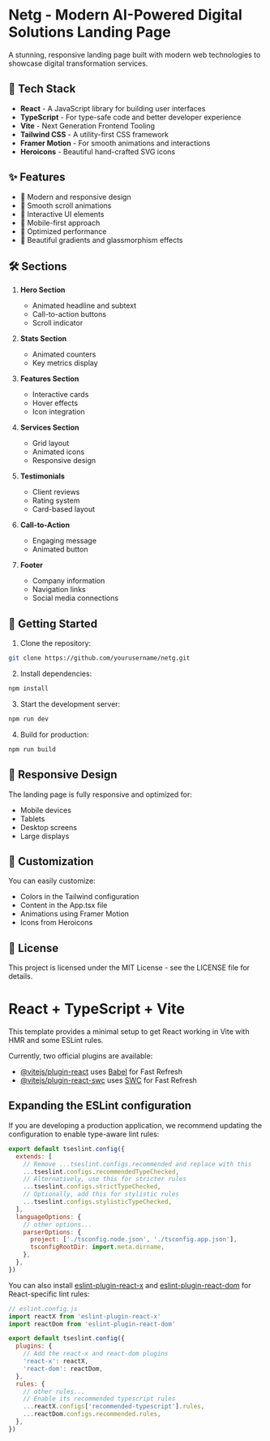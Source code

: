 # Netg - Modern AI-Powered Digital Solutions Landing Page

A stunning, responsive landing page built with modern web technologies to showcase digital transformation services.

## 🚀 Tech Stack

- **React** - A JavaScript library for building user interfaces
- **TypeScript** - For type-safe code and better developer experience
- **Vite** - Next Generation Frontend Tooling
- **Tailwind CSS** - A utility-first CSS framework
- **Framer Motion** - For smooth animations and interactions
- **Heroicons** - Beautiful hand-crafted SVG icons

## ✨ Features

- 🎨 Modern and responsive design
- 🌟 Smooth scroll animations
- 💫 Interactive UI elements
- 📱 Mobile-first approach
- 🎯 Optimized performance
- 🌈 Beautiful gradients and glassmorphism effects

## 🛠️ Sections

1. **Hero Section**
   - Animated headline and subtext
   - Call-to-action buttons
   - Scroll indicator

2. **Stats Section**
   - Animated counters
   - Key metrics display

3. **Features Section**
   - Interactive cards
   - Hover effects
   - Icon integration

4. **Services Section**
   - Grid layout
   - Animated icons
   - Responsive design

5. **Testimonials**
   - Client reviews
   - Rating system
   - Card-based layout

6. **Call-to-Action**
   - Engaging message
   - Animated button

7. **Footer**
   - Company information
   - Navigation links
   - Social media connections

## 🚀 Getting Started

1. Clone the repository:
```bash
git clone https://github.com/yourusername/netg.git
```

2. Install dependencies:
```bash
npm install
```

3. Start the development server:
```bash
npm run dev
```

4. Build for production:
```bash
npm run build
```

## 📱 Responsive Design

The landing page is fully responsive and optimized for:
- Mobile devices
- Tablets
- Desktop screens
- Large displays

## 🎨 Customization

You can easily customize:
- Colors in the Tailwind configuration
- Content in the App.tsx file
- Animations using Framer Motion
- Icons from Heroicons

## 📄 License

This project is licensed under the MIT License - see the LICENSE file for details.

# React + TypeScript + Vite

This template provides a minimal setup to get React working in Vite with HMR and some ESLint rules.

Currently, two official plugins are available:

- [@vitejs/plugin-react](https://github.com/vitejs/vite-plugin-react/blob/main/packages/plugin-react/README.md) uses [Babel](https://babeljs.io/) for Fast Refresh
- [@vitejs/plugin-react-swc](https://github.com/vitejs/vite-plugin-react-swc) uses [SWC](https://swc.rs/) for Fast Refresh

## Expanding the ESLint configuration

If you are developing a production application, we recommend updating the configuration to enable type-aware lint rules:

```js
export default tseslint.config({
  extends: [
    // Remove ...tseslint.configs.recommended and replace with this
    ...tseslint.configs.recommendedTypeChecked,
    // Alternatively, use this for stricter rules
    ...tseslint.configs.strictTypeChecked,
    // Optionally, add this for stylistic rules
    ...tseslint.configs.stylisticTypeChecked,
  ],
  languageOptions: {
    // other options...
    parserOptions: {
      project: ['./tsconfig.node.json', './tsconfig.app.json'],
      tsconfigRootDir: import.meta.dirname,
    },
  },
})
```

You can also install [eslint-plugin-react-x](https://github.com/Rel1cx/eslint-react/tree/main/packages/plugins/eslint-plugin-react-x) and [eslint-plugin-react-dom](https://github.com/Rel1cx/eslint-react/tree/main/packages/plugins/eslint-plugin-react-dom) for React-specific lint rules:

```js
// eslint.config.js
import reactX from 'eslint-plugin-react-x'
import reactDom from 'eslint-plugin-react-dom'

export default tseslint.config({
  plugins: {
    // Add the react-x and react-dom plugins
    'react-x': reactX,
    'react-dom': reactDom,
  },
  rules: {
    // other rules...
    // Enable its recommended typescript rules
    ...reactX.configs['recommended-typescript'].rules,
    ...reactDom.configs.recommended.rules,
  },
})
```

